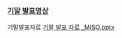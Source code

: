 ### [기말 발표영상](https://youtu.be/SWQ8HEJWYaA)

기말발표자료 
[기말 발표 자료 _MISO.pptx](https://github.com/SaraelJ/MISO/blob/440b66e3bc4b6e3c186c01d29464eccc2c0c1e56/%EA%B8%B0%EB%A7%90%EB%B0%9C%ED%91%9C%EC%9E%90%EB%A3%8C_MISO_20210620.pdf)
